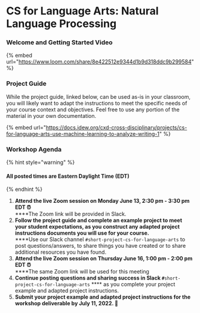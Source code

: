 # CS for Language Arts: Natural Language Processing

### **Welcome and Getting Started Video**

{% embed url="https://www.loom.com/share/8e422512e9344d1b9d318ddc9b299584" %}

### **Project Guide**

While the project guide, linked below, can be used as-is in your classroom, you will likely want to adapt the instructions to meet the specific needs of your course context and objectives. Feel free to use any portion of the material in your own documentation.

{% embed url="https://docs.idew.org/cxd-cross-disciplinary/projects/cs-for-language-arts-use-machine-learning-to-analyze-writing-1" %}

### Workshop Agenda

{% hint style="warning" %}
#### All posted times are Eastern Daylight Time (EDT)
{% endhint %}

1. **Attend the live Zoom session on Monday June 13, 2:30 pm - 3:30 pm** **EDT ⏰**\
   ****The Zoom link will be provided in Slack.
2. **Follow the project guide and complete an example project to meet your student expectations, as you construct any adapted project instructions documents you will use for your course.**\
   ****Use our Slack channel `#short-project-cs-for-language-arts` to post questions/answers, to share things you have created or to share additional resources you have found.
3. **Attend the live Zoom session on Thursday June 16, 1:00 pm - 2:00 pm EDT ⏰**\
   ****The same Zoom link will be used for this meeting
4. **Continue posting questions and sharing success in Slack `#`**`short-project-cs-for-language-arts` **** as you complete your project example and adapted project instructions.
5. **Submit your project example and adapted project instructions for the workshop deliverable by July 11, 2022.  🎉**
